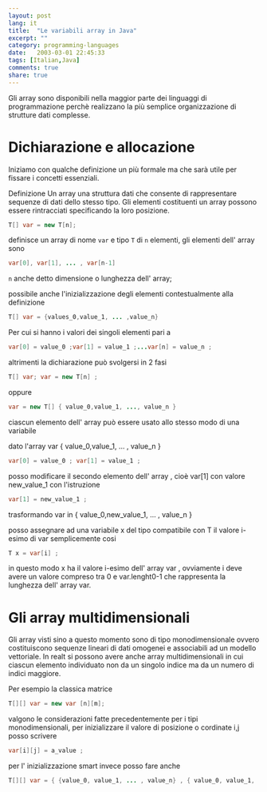 ```yaml
--- 
layout: post
lang: it
title:  "Le variabili array in Java"
excerpt: ""
category: programming-languages
date:   2003-03-01 22:45:33
tags: [Italian,Java]
comments: true
share: true
---
```



Gli array sono disponibili nella maggior parte dei linguaggi di programmazione perchè realizzano 
la più semplice organizzazione di strutture dati complesse.

# Dichiarazione e allocazione

Iniziamo con qualche definizione un più formale ma che sarà utile per fissare i concetti essenziali.

Definizione 
Un array  una struttura dati che consente di rappresentare sequenze di dati dello stesso tipo. 
Gli elementi costituenti un array possono essere rintracciati specificando la loro posizione.

```java
T[] var = new T[n];
```

definisce un array di nome `var` e tipo `T` di `n` elementi, gli elementi dell' array sono

```java
var[0], var[1], ... , var[n-1]
```

`n` anche detto dimensione o lunghezza dell' array;

possibile anche l'inizializzazione degli elementi contestualmente alla definizione

```java
T[] var = {values_0,value_1, ... ,value_n}
```

Per cui si hanno i valori dei singoli elementi pari a

```java
var[0] = value_0 ;var[1] = value_1 ;...var[n] = value_n ;
```

altrimenti la dichiarazione può svolgersi in 2 fasi

```java
T[] var; var = new T[n] ;
```

oppure

```java
var = new T[] { value_0,value_1, ..., value_n }
```

ciascun elemento dell' array può essere usato allo stesso modo di una variabile

dato l'array var { value_0,value_1, ... , value_n }

```java
var[0] = value_0 ; var[1] = value_1 ;
```

posso modificare il secondo elemento dell' array , cioè var[1] con valore new_value_1 con l'istruzione

```java
var[1] = new_value_1 ;
```

trasformando var in { value_0,new_value_1, ... , value_n }

posso assegnare ad una variabile x del tipo compatibile con T il valore i-esimo di var semplicemente cosi

```java
T x = var[i] ;
```

in questo modo x ha il valore i-esimo dell' array var , ovviamente i deve avere un valore 
compreso tra 0 e var.lenght0-1 che rappresenta la lunghezza dell' array var.

# Gli array multidimensionali

Gli array visti sino a questo momento sono di tipo monodimensionale ovvero costituiscono sequenze lineari di dati 
omogenei e associabili ad un modello vettoriale. In realt si possono avere anche array multidimensionali in cui ciascun 
elemento  individuato non da un singolo indice ma da un numero di indici maggiore.

Per esempio la classica matrice

```java
T[][] var = new var [n][m];
```


valgono le considerazioni fatte precedentemente per i tipi monodimensionali, 
per inizializzare il valore di posizione o cordinate i,j posso scrivere

```java
var[i][j] = a_value ;
```

per l' inizializzazione smart invece posso fare anche

```java
T[][] var = { {value_0, value_1, ... , value_n} , { value_0, value_1, ... , value_m } }
```

